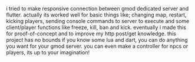 i tried to make responsive connection between gmod dedicated server and flutter. actually its worked well for basic things like; changing map, restart, kicking players, sending console commands to server to execute and some client/player functions like
freeze, kill, ban and kick. eventually i made this for proof-of-concept and to improve my http post/get knowledge. this project has no bounds if you know some lua and dart, you can do anything you want for your gmod server. you can even make a controller for npcs or players, its up to your imagination!

